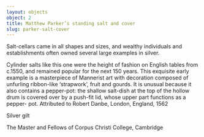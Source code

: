 ```yaml
---
layout: objects
object: 2
title: Matthew Parker’s standing salt and cover
slug: parker-salt-cover
---
```

Salt-cellars came in all shapes and sizes, and wealthy individuals and
establishments often owned several large examples in silver.

Cylinder salts like this one were the height of fashion on English tables from c.1550, and remained popular for the next 150 years.  This exquisite early example is a masterpiece of Mannerist art with decoration composed of unfurling ribbon-like ‘strapwork’, fruit and gourds. It is unusual because it also contains a pepper-pot: the shallow salt-dish at the top of the hollow drum is covered over by a push-fit lid, whose upper part functions as a pepper- pot.  Attributed to Robert Danbe, London, England, 1562

Silver gilt

The Master and Fellows of Corpus Christi College, Cambridge
